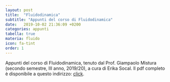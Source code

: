 ```yaml
---
layout: post
title:  "Fluidodinamica"
subtitle: "Appunti del corso di Fluidodinamica"
date:   2019-10-02 21:36:09 +0200
categories: appunti
tabella: true
materia: fluido
icon: fa-tint
order: 1
---
```


Appunti del corso di Fluidodinamica, tenuto dal Prof. Giampaolo Mistura (secondo semestre, III anno, 2019/20), a cura di Erika Socal.
Il pdf completo è disponibile a questo indirizzo: [click](https://drive.google.com/a/studenti.unipd.it/file/d/1D9tGuWKBWjpI32rkzCjQJi8UQxlEHLZW/view?usp=drive_web).